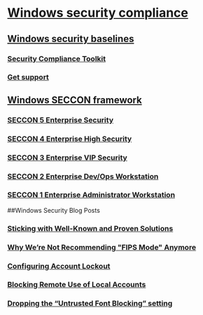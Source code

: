# [Windows security compliance](windows-security-compliance.md)

## [Windows security baselines](windows-security-baselines.md)
### [Security Compliance Toolkit](security-compliance-toolkit-10.md)
### [Get support](get-support-for-security-baselines.md)
## [Windows SECCON framework](windows-security-configuration-framework.md)
### [SECCON 5 Enterprise Security](seccon-5-enterprise-security.md)
### [SECCON 4 Enterprise High Security](seccon-4-enterprise-high-security.md)
### [SECCON 3 Enterprise VIP Security](seccon-3-enterprise-vip-security.md)
### [SECCON 2 Enterprise Dev/Ops Workstation](seccon-2-enterprise-devops-security.md)
### [SECCON 1 Enterprise Administrator Workstation](seccon-1-enterprise-administrator-security.md)
##Windows Security Blog Posts
### [Sticking with Well-Known and Proven Solutions](windows-security-blog/sticking-with-well-known-and-proven-solutions.md)
### [Why We’re Not Recommending "FIPS Mode" Anymore](windows-security-blog/why-were-not-recommending-fips-mode-anymore.md)
### [Configuring Account Lockout](windows-security-blog/configuring-account-lockout.md)
### [Blocking Remote Use of Local Accounts](windows-security-blog/blocking-remote-use-of-local-accounts.md)
### [Dropping the “Untrusted Font Blocking” setting](windows-security-blog/dropping-the-untrusted-font-blocking-setting.md)